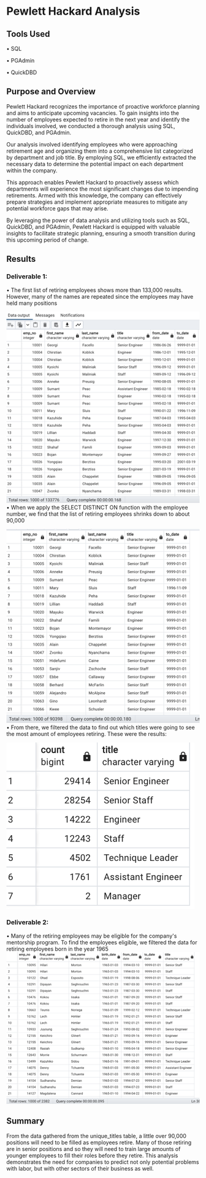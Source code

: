 # Pewlett Hackard Analysis

## Tools Used
• SQL

• PGAdmin

• QuickDBD

## Purpose and Overview

Pewlett Hackard recognizes the importance of proactive workforce planning and aims to anticipate upcoming vacancies. To gain insights into the number of employees expected to retire in the next year and identify the individuals involved, we conducted a thorough analysis using SQL, QuickDBD, and PGAdmin.

Our analysis involved identifying employees who were approaching retirement age and organizing them into a comprehensive list categorized by department and job title. By employing SQL, we efficiently extracted the necessary data to determine the potential impact on each department within the company.

This approach enables Pewlett Hackard to proactively assess which departments will experience the most significant changes due to impending retirements. Armed with this knowledge, the company can effectively prepare strategies and implement appropriate measures to mitigate any potential workforce gaps that may arise.

By leveraging the power of data analysis and utilizing tools such as SQL, QuickDBD, and PGAdmin, Pewlett Hackard is equipped with valuable insights to facilitate strategic planning, ensuring a smooth transition during this upcoming period of change.

## Results

### Deliverable 1: 
• The first list of retiring employees shows more than 133,000 results. However, many of the names are repeated since the employees may have held many positions

![](/Resources/retirement_titles.png)
• When we apply the SELECT DISTINCT ON function with the employee number, we find that the list of retiring employees shrinks down to about 90,000

![](/Resources/unique_titles.png)
• From there, we filtered the data to find out which titles were going to see the most amount of employees retiring. These were the results:

![](/Resources/retiring_titles.png)

### Deliverable 2:
• Many of the retiring employees may be eligible for the company's mentorship program. To find the employees eligible, we filtered the data for retiring employees born in the year 1965
![](Resources/eligibility.png)

## Summary

From the data gathered from the unique_titles table, a little over 90,000 positions will need to be filled as employees retire. Many of those retiring are in senior positions and so they will need to train large amounts of younger employees to fill their roles before they retire. This analysis demonstrates the need for companies to predict not only potential problems with labor, but with other sectors of their business as well.
